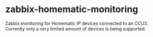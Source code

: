 # zabbix-homematic-monitoring
Zabbix monitoring for Homematic IP devices connected to an CCU3. Currently only a very limited amount of devices is being supported.
